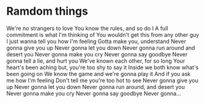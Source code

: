 # Ramdom things
We're no strangers to love
You know the rules, and so do I
A full commitment is what I'm thinking of
You wouldn't get this from any other guy
I just wanna tell you how I'm feeling
Gotta make you, understand
Never gonna give you up
Never gonna let you down
Never gonna run around and desert you
Never gonna make you cry
Never gonna say goodbye
Never gonna tell a lie, and hurt you
We've known each other, for so long
Your heart's been aching but, you're too shy to say it
Inside we both know what's been going on
We know the game and we're gonna play it
And if you ask me how I'm feeling
Don't tell me you're too hot to see
Never gonna give you up
Never gonna let you down
Never gonna run around, and desert you
Never gonna make you cry
Never gonna say goodbye
Never gonna…
